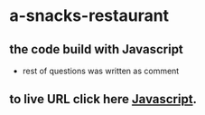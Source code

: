 # a-snacks-restaurant
## the code build with Javascript 
* rest of questions was written as comment 
## to live URL click here [Javascript][1].
[1]: https://alaasa3di.github.io/a-snacks-restaurant/